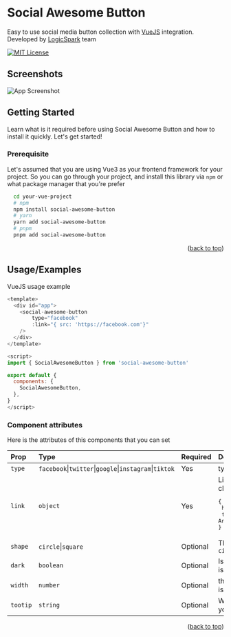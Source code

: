 <a id="readme-top"></a>

# Social Awesome Button

Easy to use social media button collection with [VueJS](https://vuejs.org/) integration. Developed by [LogicSpark](https://logicspark.com) team

[![MIT License](https://img.shields.io/badge/License-MIT-green.svg)](https://choosealicense.com/licenses/mit/)

## Screenshots

![App Screenshot](https://via.placeholder.com/468x300?text=App+Screenshot+Here)

## Getting Started

Learn what is it required before using Social Awesome Button and how to install it quickly. Let's get started!

### Prerequisite

Let's assumed that you are using Vue3 as your frontend framework for your project. So you can go through your project, and install this library via `npm` or what package manager that you're prefer

```bash
  cd your-vue-project
  # npm
  npm install social-awesome-button
  # yarn
  yarn add social-awesome-button
  # pnpm
  pnpm add social-awesome-button
```

<p align="right">(<a href="#readme-top">back to top</a>)

## Usage/Examples

VueJS usage example

```javascript
<template>
  <div id="app">
    <social-awesome-button
        type="facebook"
        :link="{ src: 'https://facebook.com'}"
    />
  </div>
</template>

<script>
import { SocialAwesomeButton } from 'social-awesome-button'

export default {
  components: {
    SocialAwesomeButton,
  },
}
</script>
```

### Component attributes

Here is the attributes of this components that you can set

| Prop     | Type                                                   | Required | Description                                                                                                                 |
| :------- | :----------------------------------------------------- | :------- | :-------------------------------------------------------------------------------------------------------------------------- |
| `type`   | `facebook`\|`twitter`\|`google`\|`instagram`\|`tiktok` | Yes      | typr of social media                                                                                                        |
| `link`   | `object`                                               | Yes      | Link of this button when it is clicked<br><pre>{<br> href: string; <br> target?: AnchorHTMLAttributes["target"] <br>}</pre> |
| `shape`  | `circle`\|`square`                                     | Optional | The shape of button. default is `circle`                                                                                    |
| `dark`   | `boolean`                                              | Optional | Is it in dark mode or not? default is false                                                                                 |
| `width`  | `number`                                               | Optional | the dimension of button. default is 40                                                                                      |
| `tootip` | `string`                                               | Optional | Whether to show tooltip with your message                                                                                   |

<p align="right">(<a href="#readme-top">back to top</a>)

